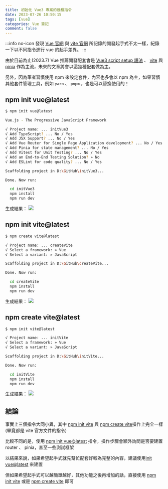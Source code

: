 ```yaml
---
title: 初始化 Vue3 專案的幾種指令
date: 2023-07-26 10:50:15
tags: [vue]
categories: Vue 筆記
comment: false
---
```


:::info no-icon
發現 [Vue 官網](https://vuejs.org/guide/quick-start.html#creating-a-vue-application) 與 [vite 官網](https://vitejs.dev/guide/#scaffolding-your-first-vite-project) 所記錄的開發起手式不太一樣，紀錄一下以不同指令進行 vue 的起手差異。
:::

由於目前為止(2023.7) Vue 推薦開發配套會是 [Vue3 script setup 語法](https://vuejs.org/api/sfc-script-setup.html) 、 [vite](https://vitejs.dev/) 與 [pinia](https://pinia.vuejs.org/) 作為主流，未來的文章將會以這幾種配套做為主。

另外，因為筆者習慣使用 npm 來設定套件，內容也多會以 npm 為主，如果習慣其他套件管理工具，例如 `yarn` 、 `pnpm` ，也是可以替換使用的！

## npm init vue@latest
```sh
$ npm init vue@latest

Vue.js - The Progressive JavaScript Framework

√ Project name: ... initVue3
√ Add TypeScript? ... No / Yes
√ Add JSX Support? ... No / Yes
√ Add Vue Router for Single Page Application development? ... No / Yes
√ Add Pinia for state management? ... No / Yes
√ Add Vitest for Unit Testing? ... No / Yes
√ Add an End-to-End Testing Solution? » No
√ Add ESLint for code quality? ... No / Yes

Scaffolding project in D:\GitHub\initVue3...

Done. Now run:

  cd initVue3
  npm install
  npm run dev
```

生成結果：
![](https://i.imgur.com/yiEu7q6.jpg)

## npm init vite@latest
```sh
$ npm create vite@latest

√ Project name: ... createVite
√ Select a framework: » Vue
√ Select a variant: » JavaScript

Scaffolding project in D:\GitHub\createVite...

Done. Now run:

  cd createVite
  npm install
  npm run dev

```
生成結果：
![](https://i.imgur.com/Ka3ersK.jpg)


## npm create vite@latest

```sh
$ npm init vite@latest

√ Project name: ... initVite
√ Select a framework: » Vue
√ Select a variant: » JavaScript

Scaffolding project in D:\GitHub\initVite...

Done. Now run:

  cd initVite
  npm install
  npm run dev
```

生成結果：
![](https://i.imgur.com/Ka3ersK.jpg)


## 結論
事實上三個指令大同小異，其中 [npm init vite](/vue-note/vite-start/#npm-init-vitelatest) 與 [npm create vite](/vue-note/vite-start/#npm-init-vitelatest)操作上完全一樣(畢竟都是 vite 官方文件的指令)

比較不同的是，使用 [npm init vue@latest](/vue-note/vite-start/#npm-init-vuelatest) 指令，操作步驟會額外詢問是否要建置 router 、 pinia，甚至一些測試框架

以結果來說，如果希望起手式就先幫忙配套好較為完整的內容，建議使用[init vue@latest](/vue-note/vite-start/#npm-init-vuelatest) 來建置


但如果希望起手式可以越簡單越好，其他功能之後再增加的話，直接使用 [npm init vite](/vue-note/vite-start/#npm-init-vitelatest) 或是 [npm create vite](/vue-note/vite-start/#npm-init-vitelatest) 即可
